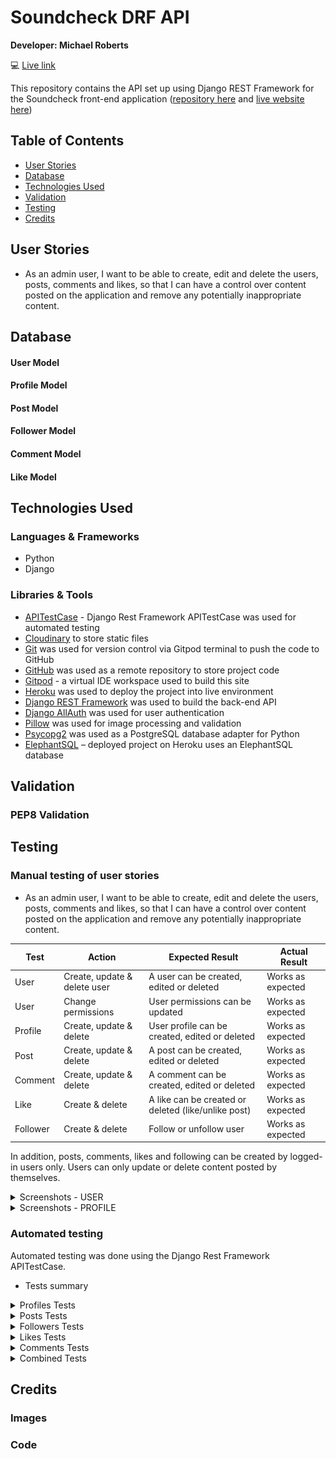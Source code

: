 # Soundcheck DRF API

**Developer: Michael Roberts**

💻 [Live link](https://soundcheck-drf-api-15efb796f01f.herokuapp.com/)

This repository contains the API set up using Django REST Framework for the Soundcheck front-end application ([repository here]() and [live website here]())

## Table of Contents
  - [User Stories](#user-stories)
  - [Database](#database)
  - [Technologies Used](#technologies-used)
  - [Validation](#validation)
  - [Testing](#testing)
  - [Credits](#credits)

## User Stories
- As an admin user, I want to be able to create, edit and delete the users, posts, comments and likes, so that I can have a control over content posted on the application and remove any potentially inappropriate content.

## Database

#### User Model
#### Profile Model
#### Post Model
#### Follower Model
#### Comment Model
#### Like Model


## Technologies Used
### Languages & Frameworks
- Python
- Django

### Libraries & Tools
- [APITestCase](https://www.django-rest-framework.org/api-guide/testing/) - Django Rest Framework APITestCase was used for automated testing
- [Cloudinary](https://cloudinary.com/) to store static files
- [Git](https://git-scm.com/) was used for version control via Gitpod terminal to push the code to GitHub
- [GitHub](https://github.com/) was used as a remote repository to store project code
- [Gitpod](https://gitpod.io/workspaces) - a virtual IDE workspace used to build this site
- [Heroku](https://heroku.com) was used to deploy the project into live environment
- [Django REST Framework](https://www.django-rest-framework.org/) was used to build the back-end API
- [Django AllAuth](https://django-allauth.readthedocs.io/en/latest/index.html) was used for user authentication
- [Pillow](https://pillow.readthedocs.io/en/stable/) was used for image processing and validation
- [Psycopg2](https://www.psycopg.org/docs/) was used as a PostgreSQL database adapter for Python
- [ElephantSQL](https://www.postgresql.org/) – deployed project on Heroku uses an ElephantSQL database

## Validation

### PEP8 Validation


## Testing
### Manual testing of user stories
- As an admin user, I want to be able to create, edit and delete the users, posts, comments and likes, so that I can have a control over content posted on the application and remove any potentially inappropriate content.

**Test** | **Action** | **Expected Result** | **Actual Result**
-------- | ------------------- | ------------------- | -----------------
User | Create, update & delete user | A user can be created, edited or deleted | Works as expected
User | Change permissions | User permissions can be updated | Works as expected
Profile | Create, update & delete | User profile can be created, edited or deleted | Works as expected
Post | Create, update & delete | A post can be created, edited or deleted | Works as expected
Comment | Create, update & delete | A comment can be created, edited or deleted | Works as expected
Like | Create & delete | A like can be created or deleted (like/unlike post) | Works as expected
Follower | Create & delete | Follow or unfollow user | Works as expected

In addition, posts, comments, likes and following can be created by logged-in users only. Users can only update or delete content posted by themselves.

<details><summary>Screenshots - USER</summary>
    <details><summary>Create user</summary>
    <img src="docs/testing/user-create-test-01.png">
    <img src="docs/testing/user-create-test-02.png">
    <img src="docs/testing/user-create-test-03.png">
    </details>
    <details><summary>Change user permissions</summary>
    <img src="docs/testing/user-change-permissions-test-01.png">
    <img src="docs/testing/user-change-permissions-test-02.png">
    <img src="docs/testing/user-change-permissions-test-03.png">
    </details>
</details>

<details><summary>Screenshots - PROFILE</summary>
    <details><summary>Update profile</summary>
    <img src="docs/testing/profile-update-test-01.png">
    <img src="docs/testing/profile-update-test-02.png">
    <img src="docs/testing/profile-update-test-03.png">
    </details>
    <details><summary>Delete profile</summary>
    <img src="docs/testing/profile-delete-test-01.png">
    <img src="docs/testing/profile-delete-test-02.png">
    <img src="docs/testing/profile-delete-test-03.png">
    </details>
    <details><summary>Create profile</summary>
    <img src="docs/testing/profile-create-test-01.png">
    <img src="docs/testing/profile-create-test-02.png">
    <img src="docs/testing/profile-create-test-03.png">
    </details>
</details>
</details>

### Automated testing
Automated testing was done using the Django Rest Framework APITestCase.

- Tests summary
<details><summary>Profiles Tests</summary>
<img src="docs/testing/apitest-soundcheck-profiles.png">
</details>

<details><summary>Posts Tests</summary>
<img src="docs/testing/apitest-soundcheck-posts.png">
</details>

<details><summary>Followers Tests</summary>
<img src="docs/testing/apitest-soundcheck-followers.png">
</details>

<details><summary>Likes Tests</summary>
<img src="docs/testing/apitest-soundcheck-likes.png">
</details>

<details><summary>Comments Tests</summary>
<img src="docs/testing/apitest-soundcheck-comments.png">
</details>

<details><summary>Combined Tests</summary>
<img src="docs/testing/apitest-soundcheck-combined.png">
</details>

## Credits

### Images
### Code